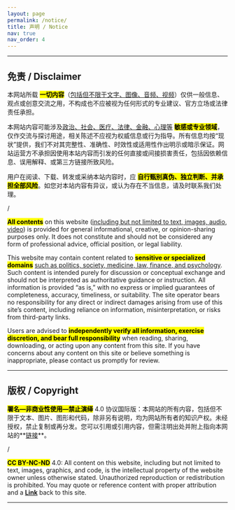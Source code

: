 ```yaml
---
layout: page
permalink: /notice/
title: 声明 / Notice
nav: true
nav_order: 4
---
```


---

## 免责 / Disclaimer

本网站所载 **<mark>一切内容</mark>**（<u>包括但不限于文字、图像、音频、视频</u>）仅供一般信息、观点或创意交流之用，不构成也不应被视为任何形式的专业建议、官方立场或法律责任承担。

本网站内容可能涉及<u>政治、社会、医疗、法律、金融、心理等</u> **<mark>敏感或专业领域</mark>**，仅作交流与探讨用途，相关陈述不应视为权威信息或行为指导。所有信息均按“现状”提供，我们不对其完整性、准确性、时效性或适用性作出明示或暗示保证。网站运营方不承担因使用本站内容而引发的任何直接或间接损害责任，包括因依赖信息、误用解释、或第三方链接所致风险。

用户在阅读、下载、转发或采纳本站内容时，应 **<mark>自行甄别真伪、独立判断、并承担全部风险</mark>**。如您对本站内容有异议，或认为存在不当信息，请及时联系我们处理。

/

**<mark>All contents</mark>** on this website (<u>including but not limited to text, images, audio, video</u>) is provided for general informational, creative, or opinion-sharing purposes only. It does not constitute and should not be considered any form of professional advice, official position, or legal liability.

This website may contain content related to **<mark>sensitive or specialized domains</mark>** <u>such as politics, society, medicine, law, finance, and psychology</u>. Such content is intended purely for discussion or conceptual exchange and should not be interpreted as authoritative guidance or instruction. All information is provided “as is,” with no express or implied guarantees of completeness, accuracy, timeliness, or suitability. The site operator bears no responsibility for any direct or indirect damages arising from use of this site’s content, including reliance on information, misinterpretation, or risks from third-party links.

Users are advised to **<mark>independently verify all information, exercise discretion, and bear full responsibility</mark>** when reading, sharing, downloading, or acting upon any content from this site. If you have concerns about any content on this site or believe something is inappropriate, please contact us promptly for review.

---

## 版权 / Copyright

**<mark>署名—非商业性使用—禁止演绎</mark>** 4.0 协议国际版：本网站的所有内容，包括但不限于文本、图片、图形和代码，除非另有说明，均为网站所有者的知识产权。未经授权，禁止复制或再分发。您可以引用或引用内容，但需注明出处并附上指向本网站的**<a href='/'>链接</a>**。

/

**<mark>CC BY-NC-ND</mark>** 4.0: All content on this website, including but not limited to text, images, graphics, and code, is the intellectual property of the website owner unless otherwise stated. Unauthorized reproduction or redistribution is prohibited. You may quote or reference content with proper attribution and a **<a href='/'>Link</a>** back to this site.

---
